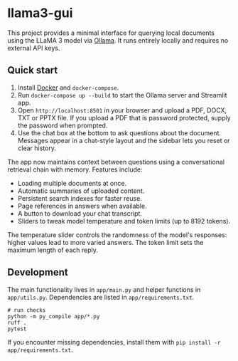 # llama3-gui

This project provides a minimal interface for querying local documents using the LLaMA 3 model via [Ollama](https://ollama.ai/). It runs entirely locally and requires no external API keys.

## Quick start

1. Install [Docker](https://docs.docker.com/get-docker/) and `docker-compose`.
2. Run `docker-compose up --build` to start the Ollama server and Streamlit app.
3. Open `http://localhost:8501` in your browser and upload a PDF, DOCX, TXT or PPTX file. If you upload a PDF that is password protected, supply the password when prompted.
4. Use the chat box at the bottom to ask questions about the document. Messages appear in a chat-style layout and the sidebar lets you reset or clear history.

The app now maintains context between questions using a conversational retrieval chain with memory. Features include:

- Loading multiple documents at once.
- Automatic summaries of uploaded content.
- Persistent search indexes for faster reuse.
- Page references in answers when available.
- A button to download your chat transcript.
- Sliders to tweak model temperature and token limits (up to 8192 tokens).

The temperature slider controls the randomness of the model's responses:
higher values lead to more varied answers. The token limit sets the
maximum length of each reply.

## Development

The main functionality lives in `app/main.py` and helper functions in `app/utils.py`. Dependencies are listed in `app/requirements.txt`.

```
# run checks
python -m py_compile app/*.py
ruff .
pytest
```

If you encounter missing dependencies, install them with `pip install -r app/requirements.txt`.
